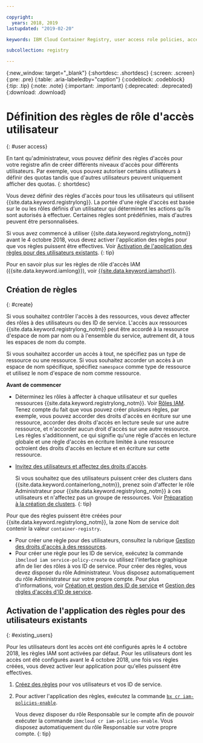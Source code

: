 ```yaml
---

copyright:
  years: 2018, 2019
lastupdated: "2019-02-20"

keywords: IBM Cloud Container Registry, user access role policies, access policies, policies

subcollection: registry

---
```


{:new_window: target="_blank"}
{:shortdesc: .shortdesc}
{:screen: .screen}
{:pre: .pre}
{:table: .aria-labeledby="caption"}
{:codeblock: .codeblock}
{:tip: .tip}
{:note: .note}
{:important: .important}
{:deprecated: .deprecated}
{:download: .download}

# Définition des règles de rôle d'accès utilisateur
{: #user access}

En tant qu'administrateur, vous pouvez définir des règles d'accès pour votre registre afin de créer différents niveaux d'accès pour différents utilisateurs. Par exemple, vous pouvez autoriser certains utilisateurs à définir des quotas tandis que d'autres utilisateurs peuvent uniquement afficher des quotas.
{: shortdesc}

Vous devez définir des règles d'accès pour tous les utilisateurs qui utilisent {{site.data.keyword.registrylong}}. La portée d'une règle d'accès est basée sur le ou les rôles définis d'un utilisateur qui déterminent les actions qu'ils sont autorisés à effectuer. Certaines règles sont prédéfinies, mais d'autres peuvent être personnalisées.

Si vous avez commencé à utiliser {{site.data.keyword.registrylong_notm}} avant le 4 octobre 2018, vous devez activer l'application des règles pour que vos règles puissent être effectives. Voir [Activation de l'application des règles pour des utilisateurs existants](#existing_users).
{: tip}

Pour en savoir plus sur les règles de rôle d'accès IAM ({{site.data.keyword.iamlong}}), voir [{{site.data.keyword.iamshort}}](/docs/iam/index.html#iamoverview).

## Création de règles
{: #create}

Si vous souhaitez contrôler l'accès à des ressources, vous devez affecter des rôles à des utilisateurs ou des ID de service. L'accès aux ressources {{site.data.keyword.registrylong_notm}} peut être accordé à la ressource d'espace de nom par nom ou à l'ensemble du service, autrement dit, à tous les espaces de nom du compte.

Si vous souhaitez accorder un accès à tout, ne spécifiez pas un type de ressource ou une ressource. Si vous souhaitez accorder un accès à un espace de nom spécifique, spécifiez `namespace` comme type de ressource et utilisez le nom d'espace de nom comme ressource.

**Avant de commencer**

- Déterminez les rôles à affecter à chaque utilisateur et sur quelles ressources {{site.data.keyword.registrylong_notm}}. Voir [Rôles IAM](/docs/services/Registry/iam.html#iam). Tenez compte du fait que vous pouvez créer plusieurs règles, par exemple, vous pouvez accorder des droits d'accès en écriture sur une ressource, accorder des droits d'accès en lecture seule sur une autre ressource, et n'accorder aucun droit d'accès sur une autre ressource. Les règles s'additionnent, ce qui signifie qu'une règle d'accès en lecture globale et une règle d'accès en écriture limitée à une ressource octroient des droits d'accès en lecture et en écriture sur cette ressource.

- [Invitez des utilisateurs et affectez des droits d'accès](/docs/iam/iamuserinv.html#iamuserinv).

  Si vous souhaitez que des utilisateurs puissent créer des clusters dans {{site.data.keyword.containerlong_notm}}, prenez soin d'affecter le rôle Administrateur pour {{site.data.keyword.registrylong_notm}} à ces utilisateurs et n'affectez pas un groupe de ressources. Voir [Préparation à la création de clusters](/docs/containers/cs_clusters.html#cluster_prepare).
  {: tip}

Pour que des règles puissent être créées pour {{site.data.keyword.registrylong_notm}}, la zone Nom de service doit contenir la valeur `container-registry`.

- Pour créer une règle pour des utilisateurs, consultez la rubrique [Gestion des droits d'accès à des ressources](/docs/iam/mngiam.html#iammanidaccser).
- Pour créer une règle pour les ID de service, exécutez la commande `ibmcloud iam service-policy-create` ou utilisez l'interface graphique afin de lier des rôles à vos ID de service. Pour créer des règles, vous devez disposer du rôle Administrateur. Vous disposez automatiquement du rôle Administrateur sur votre propre compte. Pour plus d'informations, voir [Création et gestion des ID de service](/docs/iam/serviceid.html#serviceids) et [Gestion des règles d'accès d'ID de service](/docs/iam/serviceidaccess.html#serviceidpolicy).

## Activation de l'application des règles pour des utilisateurs existants
{: #existing_users}

Pour les utilisateurs dont les accès ont été configurés après le 4 octobre 2018, les règles IAM sont activées par défaut. Pour les utilisateurs dont les accès ont été configurés avant le 4 octobre 2018, une fois vos règles créées, vous devez activer leur application pour qu'elles puissent être effectives.

1. [Créez des règles](#create) pour vos utilisateurs et vos ID de service.

2. Pour activer l'application des règles, exécutez la commande [`bx cr iam-policies-enable`](/docs/container-registry-cli-plugin/container-registry-cli.html#bx_cr_iam_policies_enable).

    Vous devez disposer du rôle Responsable sur le compte afin de pouvoir exécuter la commande `ibmcloud cr iam-policies-enable`. Vous disposez automatiquement du rôle Responsable sur votre propre compte.
    {: tip}
